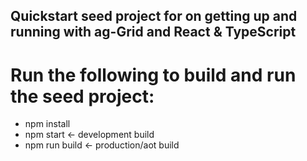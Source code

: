 ## Quickstart seed project for on getting up and running with ag-Grid and React & TypeScript

# Run the following to build and run the seed project:

* npm install
* npm start         <- development build
* npm run build     <- production/aot build
